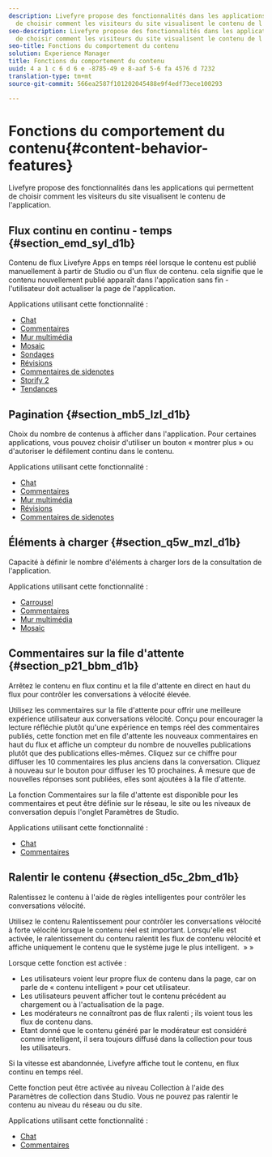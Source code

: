 ```yaml
---
description: Livefyre propose des fonctionnalités dans les applications qui permettent
  de choisir comment les visiteurs du site visualisent le contenu de l'application.
seo-description: Livefyre propose des fonctionnalités dans les applications qui permettent
  de choisir comment les visiteurs du site visualisent le contenu de l'application.
seo-title: Fonctions du comportement du contenu
solution: Experience Manager
title: Fonctions du comportement du contenu
uuid: 4 a 1 c 6 d 6 e -8785-49 e 8-aaf 5-6 fa 4576 d 7232
translation-type: tm+mt
source-git-commit: 566ea2587f101202045488e9f4edf73ece100293

---
```



# Fonctions du comportement du contenu{#content-behavior-features}

Livefyre propose des fonctionnalités dans les applications qui permettent de choisir comment les visiteurs du site visualisent le contenu de l'application.

## Flux continu en continu - temps {#section_emd_syl_d1b}

Contenu de flux Livefyre Apps en temps réel lorsque le contenu est publié manuellement à partir de Studio ou d'un flux de contenu. cela signifie que le contenu nouvellement publié apparaît dans l'application sans fin - l'utilisateur doit actualiser la page de l'application.

Applications utilisant cette fonctionnalité :

* [Chat](/help/using/c-about-apps/c-chat-app/c-chat-app.md#c_chat_app)
* [Commentaires](/help/using/c-about-apps/c-comments/c-comments.md)
* [Mur multimédia](/help/using/c-about-apps/c-media-wall-app/c-media-wall-app.md#c_media_wall_app)
* [Mosaic](/help/using/c-about-apps/c-mosaic-app/c-mosaic-app.md#c_mosaic_app)
* [Sondages](/help/using/c-about-apps/c-polls-app/c-polls-app.md#c_polls_app)
* [Révisions](/help/using/c-about-apps/c-reviews-app/c-reviews-app.md#c_reviews_app)
* [Commentaires de sidenotes](/help/using/c-about-apps/c-sidenotes-app/c-sidenotes-app.md#c_sidenotes_app)
* [Storify 2](/help/using/c-about-apps/c-storify2/c-storify2.md#c_storify2)
* [Tendances](/help/using/c-about-apps/c-trending-app/c-trending-app.md#c_trending_app)

## Pagination {#section_mb5_lzl_d1b}

Choix du nombre de contenus à afficher dans l'application. Pour certaines applications, vous pouvez choisir d'utiliser un bouton « montrer plus » ou d'autoriser le défilement continu dans le contenu.

Applications utilisant cette fonctionnalité :

* [Chat](/help/using/c-about-apps/c-chat-app/c-chat-app.md#c_chat_app)
* [Commentaires](/help/using/c-about-apps/c-comments/c-comments.md)
* [Mur multimédia](/help/using/c-about-apps/c-media-wall-app/c-media-wall-app.md#c_media_wall_app)
* [Révisions](/help/using/c-about-apps/c-reviews-app/c-reviews-app.md#c_reviews_app)
* [Commentaires de sidenotes](/help/using/c-about-apps/c-sidenotes-app/c-sidenotes-app.md#c_sidenotes_app)

## Éléments à charger {#section_q5w_mzl_d1b}

Capacité à définir le nombre d'éléments à charger lors de la consultation de l'application.

Applications utilisant cette fonctionnalité :

* [Carrousel](/help/using/c-about-apps/c-carousel-app/c-carousel-app.md#c_carousel_app)
* [Commentaires](/help/using/c-about-apps/c-comments/c-comments.md)
* [Mur multimédia](/help/using/c-about-apps/c-media-wall-app/c-media-wall-app.md#c_media_wall_app)
* [Mosaic](/help/using/c-about-apps/c-mosaic-app/c-mosaic-app.md#c_mosaic_app)

## Commentaires sur la file d'attente {#section_p21_bbm_d1b}

Arrêtez le contenu en flux continu et la file d'attente en direct en haut du flux pour contrôler les conversations à vélocité élevée.

Utilisez les commentaires sur la file d'attente pour offrir une meilleure expérience utilisateur aux conversations vélocité. Conçu pour encourager la lecture réfléchie plutôt qu'une expérience en temps réel des commentaires publiés, cette fonction met en file d'attente les nouveaux commentaires en haut du flux et affiche un compteur du nombre de nouvelles publications plutôt que des publications elles-mêmes. Cliquez sur ce chiffre pour diffuser les 10 commentaires les plus anciens dans la conversation. Cliquez à nouveau sur le bouton pour diffuser les 10 prochaines. À mesure que de nouvelles réponses sont publiées, elles sont ajoutées à la file d'attente.

La fonction Commentaires sur la file d'attente est disponible pour les commentaires et peut être définie sur le réseau, le site ou les niveaux de conversation depuis l'onglet Paramètres de Studio.

Applications utilisant cette fonctionnalité :

* [Chat](/help/using/c-about-apps/c-chat-app/c-chat-app.md#c_chat_app)
* [Commentaires](/help/using/c-about-apps/c-comments/c-comments.md)

## Ralentir le contenu {#section_d5c_2bm_d1b}

Ralentissez le contenu à l'aide de règles intelligentes pour contrôler les conversations vélocité.

Utilisez le contenu Ralentissement pour contrôler les conversations vélocité à forte vélocité lorsque le contenu réel est important. Lorsqu'elle est activée, le ralentissement du contenu ralentit les flux de contenu vélocité et affiche uniquement le contenu que le système juge le plus intelligent.  » »

Lorsque cette fonction est activée :

* Les utilisateurs voient leur propre flux de contenu dans la page, car on parle de « contenu intelligent » pour cet utilisateur.
* Les utilisateurs peuvent afficher tout le contenu précédent au chargement ou à l'actualisation de la page.
* Les modérateurs ne connaîtront pas de flux ralenti ; ils voient tous les flux de contenu dans.
* Etant donné que le contenu généré par le modérateur est considéré comme intelligent, il sera toujours diffusé dans la collection pour tous les utilisateurs.

Si la vitesse est abandonnée, Livefyre affiche tout le contenu, en flux continu en temps réel.

Cette fonction peut être activée au niveau Collection à l'aide des Paramètres de collection dans Studio. Vous ne pouvez pas ralentir le contenu au niveau du réseau ou du site.

Applications utilisant cette fonctionnalité :

* [Chat](/help/using/c-about-apps/c-chat-app/c-chat-app.md#c_chat_app)
* [Commentaires](/help/using/c-about-apps/c-comments/c-comments.md)

